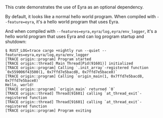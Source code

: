 This crate demonstrates the use of Eyra as an optional dependency.

By default, it looks like a normal hello world program. When compiled
with `--feature=eyra`, it's a hello world program that uses Eyra.

And when compiled with `--features=eyra,eyra/log,eyra/env_logger`, it's
a hello world program that uses Eyra and can log program startup and
shutdown:

```console
$ RUST_LOG=trace cargo +nightly run --quiet --features=eyra,eyra/log,eyra/env_logger
[TRACE origin::program] Program started
[TRACE origin::thread] Main Thread[Pid(91601)] initialized
[TRACE origin::program] Calling `.init_array`-registered function `0x559006f43500(1, 0x7ffd7e5bacd8, 0x7ffd7e5bace8)`
[TRACE origin::program] Calling `origin_main(1, 0x7ffd7e5bacd8, 0x7ffd7e5bace8)`
Hello, world!
[TRACE origin::program] `origin_main` returned `0`
[TRACE origin::thread] Thread[91601] calling `at_thread_exit`-registered function
[TRACE origin::thread] Thread[91601] calling `at_thread_exit`-registered function
[TRACE origin::program] Program exiting
```
